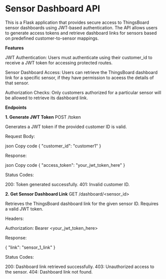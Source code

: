 # Sensor Dashboard API
This is a Flask application that provides secure access to ThingsBoard sensor dashboards using JWT-based authentication. The API allows users to generate access tokens and retrieve dashboard links for sensors based on predefined customer-to-sensor mappings.

**Features**

JWT Authentication:
Users must authenticate using their customer_id to receive a JWT token for accessing protected routes.

Sensor Dashboard Access:
Users can retrieve the ThingsBoard dashboard link for a specific sensor, if they have permission to aceess the details of that sensor.

Authorization Checks:
Only customers authorized for a particular sensor will be allowed to retrieve its dashboard link.

**Endpoints**

**1. Generate JWT Token**
POST /token

Generates a JWT token if the provided customer ID is valid.

Request Body:

json
Copy code
{
    "customer_id": "customer1"
}

Response:

json
Copy code
{
    "access_token": "your_jwt_token_here"
}

Status Codes:

200: Token generated successfully.
401: Invalid customer ID.

**2. Get Sensor Dashboard Link**
GET /dashboard/<sensor_id>

Retrieves the ThingsBoard dashboard link for the given sensor ID. Requires a valid JWT token.

Headers:

Authorization: Bearer <your_jwt_token_here>

Response:

{
    "link": "sensor_1_link"
}

Status Codes:

200: Dashboard link retrieved successfully.
403: Unauthorized access to the sensor.
404: Dashboard link not found.



